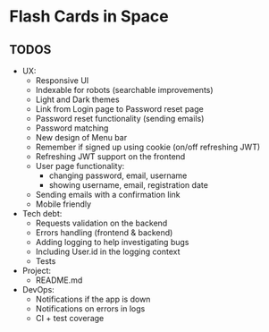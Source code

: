 # Flash Cards in Space

## TODOS

- UX:
  - Responsive UI
  - Indexable for robots (searchable improvements)
  - Light and Dark themes
  - Link from Login page to Password reset page
  - Password reset functionality (sending emails)
  - Password matching
  - New design of Menu bar
  - Remember if signed up using cookie (on/off refreshing JWT)
  - Refreshing JWT support on the frontend
  - User page functionality: 
    - changing password, email, username
    - showing username, email, registration date
  - Sending emails with a confirmation link
  - Mobile friendly
- Tech debt:
  - Requests validation on the backend
  - Errors handling (frontend & backend)
  - Adding logging to help investigating bugs
  - Including User.id in the logging context
  - Tests
- Project:
  - README.md
- DevOps:
  - Notifications if the app is down
  - Notifications on errors in logs
  - CI + test coverage